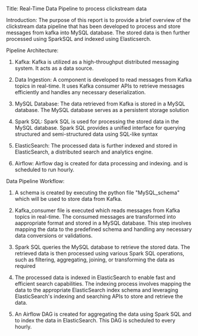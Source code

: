 Title: Real-Time Data Pipeline to process clickstream data

Introduction:
The purpose of this report is to provide a brief overview of the clickstream data pipeline
that has been developed to process and store messages from kafka into MySQL database. The
stored data is then further processed using SparkSQL and indexed using Elasticserch.

Pipeline Architecture:

1. Kafka:
	Kafka is utilized as a high-throughput distributed messaging system. It acts as a data
	source.
	
2. Data Ingestion:
	A component is developed to read messages from Kafka topics in real-time. It uses Kafka
	consumer APIs to retrieve messages efficiently and handles any necessary deserialization.
	
3. MySQL Database:
	The data retrieved from Kafka is stored in a MySQL database. The MySQL database serves as
	a persistent storage solution
	
4. Spark SQL:
	Spark SQL is used for processing the stored data in the MySQL database. Spark SQL provides
	a unified interface for querying structured and semi-structured data using SQL-like syntax
	
5. ElasticSearch:
	The processed data is further indexed and stored in ElasticSearch, a distributed search and
	analytics engine.
	
6. Airflow:
	Airflow dag is created for data processing and indexing. and is scheduled to run hourly.
	
Data Pipeline Workflow:

1. A schema is created by executing the python file "MySQL_schema" which will be used to store
   data from Kafka.

2. Kafka_consumer file is executed which reads messages from Kafka topics in real-time. The consumed
   messages are transformed into aappropriate format and stored in a MySQL database. This step involves
   mapping the data to the predefined schema and handling any necessary data conversions or validations.
   
3. Spark SQL queries the MySQL database to retrieve the stored data. The retrieved data is then processed
   using various Spark SQL operations, such as filtering, aggregating, joining, or transforming the data as required
   
4. The processed data is indexed in ElasticSearch to enable fast and efficient search capabilities.
   The indexing process involves mapping the data to the appropriate ElasticSearch index schema and
   leveraging ElasticSearch's indexing and searching APIs to store and retrieve the data.
   
5. An Airflow DAG is created for aggregating the data using Spark SQL  and to index the data in ElasticSearch.
   This DAG is scheduled to every hourly.

